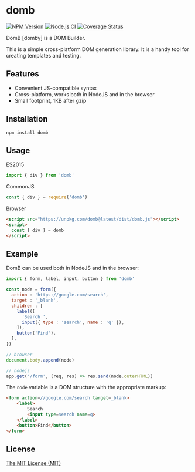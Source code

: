 # domb

[![NPM Version](https://img.shields.io/npm/v/domb.svg)](https://www.npmjs.com/package/domb)
[![Node.js CI](https://github.com/aristov/domb/actions/workflows/node.js.yml/badge.svg)](https://github.com/aristov/domb/actions/workflows/node.js.yml)
[![Coverage Status](https://coveralls.io/repos/github/aristov/domb/badge.svg?branch=main)](https://coveralls.io/github/aristov/domb?branch=main)

DomB [domby] is a DOM Builder.

This is a simple cross-platform DOM generation library.
It is a handy tool for creating templates and testing.

## Features

- Convenient JS-compatible syntax
- Cross-platform, works both in NodeJS and in the browser
- Small footprint, 1KB after gzip

## Installation

```shell
npm install domb
```

## Usage

ES2015

```js
import { div } from 'domb'
```

CommonJS

```js
const { div } = require('domb')
```

Browser

```html
<script src="https://unpkg.com/domb@latest/dist/domb.js"></script>
<script>
  const { div } = domb
</script>
```

## Example

DomB can be used both in NodeJS and in the browser:

```js
import { form, label, input, button } from 'domb'

const node = form({
  action : 'https://google.com/search',
  target : '_blank',
  children : [
    label([
      'Search ',
      input({ type : 'search', name : 'q' }),
    ]),
    button('Find'),
  ],
})

// browser
document.body.append(node)

// nodejs
app.get('/form', (req, res) => res.send(node.outerHTML))
```

The `node` variable is a DOM structure with the appropriate markup:

```html
<form action=//google.com/search target=_blank>
    <label>
        Search 
        <input type=search name=q>
    </label>
    <button>Find</button>
</form>
```

## License

[The MIT License (MIT)](https://raw.githubusercontent.com/aristov/domb/master/LICENSE)
